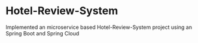 # Hotel-Review-System
Implemented an microservice based Hotel-Review-System project using an Spring Boot and Spring Cloud
